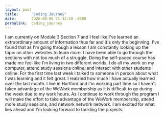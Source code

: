 ```yaml
---
layout: post
title:      "Coding Journey"
date:       2020-03-05 21:12:20 -0500
permalink:  coding_journey
---
```



I am currently on Module 3 Section 7 and I feel like I've learned an extraordinary amount of information thus far and it's only the beginning. I've found that as I'm going through a lesson I am constantly looking up the topic on other websites to learn more. I have been able to go through the sections with not too much of a struggle. 
Doing the self-paced course has made me feel like I'm living in two different worlds. I do all my work on my computer, attend study sessions online, and interact with other students online. For the first time last week I talked to someone in person about what I was learning and it felt great. I realzied how much I have actually learned over the last month. I live in Hartford and I'm working part time so I haven't taken advantage of the WeWork membership as it is difficult to go during the week due to my work hours. As I continue to work through the program I will make the effort to take advantage of the WeWork membership, attend more study sessions, and network network network. I am excited for what lies ahead and I'm looking forward to tackling the projects. 
